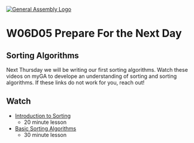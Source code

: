 [![General Assembly Logo](https://camo.githubusercontent.com/1a91b05b8f4d44b5bbfb83abac2b0996d8e26c92/687474703a2f2f692e696d6775722e636f6d2f6b6538555354712e706e67)](https://generalassemb.ly)

#  W06D05 Prepare For the Next Day

## Sorting Algorithms

Next Thursday we will be writing our first sorting algorithms. Watch these videos on myGA to develope an understanding of sorting and sorting algorithms. If these links do not work for you, reach out!

## Watch

- [Introduction to Sorting](https://my.generalassemb.ly/activities/818)
  - 20 minute lesson
- [Basic Sorting Algorithms](https://my.generalassemb.ly/activities/778)
  - 30 minute lesson